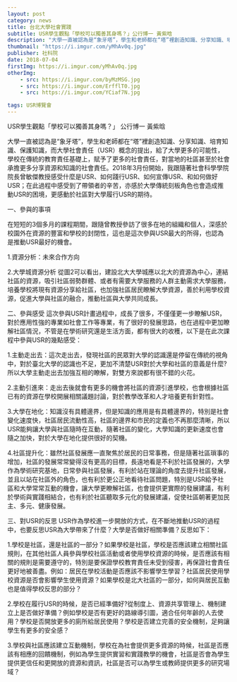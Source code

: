 ```yaml
---
layout: post
category: news
title: 台北大學社會實踐
subtitle: USR學生觀點「學校可以獨善其身嗎？」公行博一 黃紫晗
description: "大學一直被認為是“象牙塔”，學生和老師都在“塔”裡創造知識、分享知識、培育知識、保護知識，而大學社會責任（USR）概念的提出..."
thumbnail: "https://i.imgur.com/yMhAv0q.jpg"
publisher: 社科院
date: 2018-07-04
firstImg: https://i.imgur.com/yMhAv0q.jpg
otherImg:
    - src: https://i.imgur.com/byMzMSG.jpg
    - src: https://i.imgur.com/ErfflT0.jpg
    - src: https://i.imgur.com/YCiaf7N.jpg

tags: USR博覽會
---
```


USR學生觀點「學校可以獨善其身嗎？」
公行博一 黃紫晗

大學一直被認為是“象牙塔”，學生和老師都在“塔”裡創造知識、分享知識、培育知識、保護知識，而大學社會責任（USR）概念的提出，給了大學更多的可能性，學校在傳統的教育責任基礎上，賦予了更多的社會責任，對當地的社區甚至於社會承擔更多分享資源和知識的社會責任。2018年3月份開始，我跟隨著社會科學學院院長曾敏傑教授感受什麼是USR、如何踐行USR、如何宣傳USR、和如何做好USR；在此過程中感受到了帶領者的辛苦，亦感於大學傳統刻板角色也會造成推動USR的困境，更感動於社區對大學履行USR的期待。

一、參與的事項

在短短的3個多月的課程期間，跟隨曾教授參訪了很多在地的組織和個人，深感於校園外在資源的豐富和學校的封閉性，這也是這次參與USR最大的所得，也認為是推動USR最好的機會。

1.資源分析：未來合作方向

2.大學城資源分析
從圖2可以看出，建設北大大學城應以北大的資源為中心，連結社區的資源，吸引社區弱勢群體、或者有需要大學服務的人群主動需求大學服務，培養學校將現有資源分享給社區，也加強社區居民瞭解大學資源，善於利用學校資源，促進大學與社區的融合，推動社區與大學共同成長。

二、參與感受
這次參與USR計畫過程中，成長了很多，不僅僅更一步瞭解USR，對於應用性強的專業如社會工作等專業，有了很好的發展思路，也在過程中更加瞭解社區情況，不管是在學術研究還是生活方面，都有很大的收穫，以下是在此次課程中參與USR的幾點感受：

1.主動走出去：這次走出去，發現社區的民眾對大學的認識還是停留在傳統的視角中，對於臺北大學的認識也不足，更加不清楚USR對於大學和社區的意義是什麼?所以大學主動走出去加強互相的瞭解，對雙方來說都有很不錯的火花。

2.主動引進來：走出去後就會有更多的機會將社區的資源引進學校，也會根據社區已有的資源在學校開展相關議題討論，對於教學改革和人才培養更有針對性。

3.大學在地化：知識沒有具體邊界，但是知識的應用是有具體邊界的，特別是社會變化速度快，社區居民流動性高，社區的邊界和市民的定義也不再那麼清晰，所以USR能夠讓大學與社區隨時在互動，隨著社區的變化，大學知識的更新速度也會隨之加快，對於大學在地化提供很好的契機。

4.社區提升化：雖然社區發展應一直聚焦於居民的日常事務，但是隨著社區瑣事的增加，社區的發展常常變得沒有更高的目標，長遠地看是不利於社區發展的，大學作為學術研究基地，日常參與社區發展，有利於站在理論的角度去提升社區發展，並且以站在社區外的角色，也有利於更公正地看待社區問題，特別是USR給予社區和大學常常互動的機會，讓大學更瞭解社區，也會提供更實際的發展建議，有利於學術與實踐相結合，也有利於社區聽取多元化的發展建議，促使社區朝著更加民主、多元、健康發展。

三、對USR的反思
USR作為學校進一步開放的方式，在不斷地推動USR的過程中，也要反思USR為大學帶來了什麼？大學是否做好相關準備？反思如下：

1.學校是社區，還是社區的一部分？如果學校是社區，學校是否應該建立相關社區規則，在其他社區人員參與學校社區活動或者使用學校資源的時候，是否應該有相關的規則是需要遵守的，特別是要保證學校教育責任未受到侵害，再保證社會責任更好地被善盡。例如：居民在學校活動是否應該不影響學生學習？社區居民使用學校資源是否會影響學生使用資源？如果學校是北大社區的一部分，如何與居民互動也是值得學校反思的部分？

2.學校在履行USR的時候，是否已經準備好?從制度上、資源共享管理上、機制建立上是否做好準備？例如學校是否有更好的路線導引圖，適合任何年齡的人去使用？學校是否開放更多的廁所給居民使用？學校是否建立完善的安全機制，足夠讓學生有更多的安全感？

3.學校與社區應該建立互動機制，學校在為社會提供更多資源的時候，社區是否應該有相應的回饋機制，例如為學生提供實習和實踐教學的機會，社區是否會為學生提供更信任和更開放的資源和資訊，社區是否可以為學生或教師提供更多的研究場域？